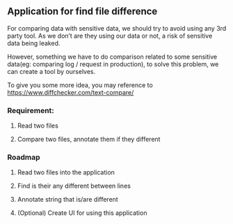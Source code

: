 ## Application for find file difference

For comparing data with sensitive data, we should try to avoid using any 3rd party tool. As we don’t are they using our data or not, a risk of sensitive data being leaked.

However, something we have to do comparison related to some sensitive data(eg: comparing log / request in production), to solve this problem, we can create a tool by ourselves.

To give you some more idea, you may reference to https://www.diffchecker.com/text-compare/

### Requirement:

1. Read two files

2. Compare two files, annotate them if they different

### Roadmap
1. Read two files into the application

2. Find is their any different between lines
 
3. Annotate string that is/are different

4. (Optional) Create UI for using this application 


